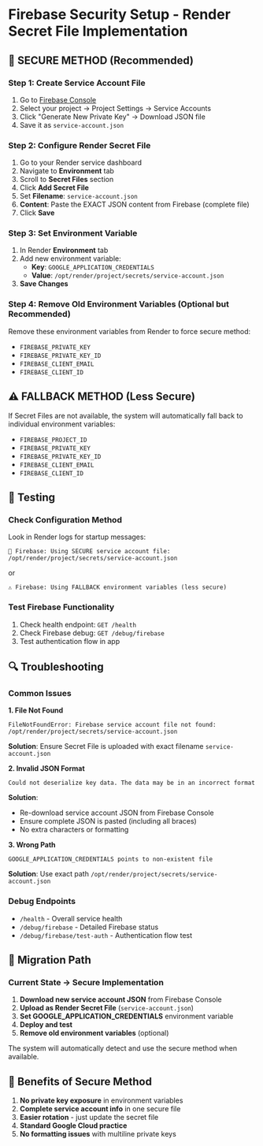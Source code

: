 # Firebase Security Setup - Render Secret File Implementation

## 🔐 SECURE METHOD (Recommended)

### Step 1: Create Service Account File
1. Go to [Firebase Console](https://console.firebase.google.com/)
2. Select your project → Project Settings → Service Accounts
3. Click "Generate New Private Key" → Download JSON file
4. Save it as `service-account.json`

### Step 2: Configure Render Secret File
1. Go to your Render service dashboard
2. Navigate to **Environment** tab
3. Scroll to **Secret Files** section
4. Click **Add Secret File**
5. Set **Filename**: `service-account.json`
6. **Content**: Paste the EXACT JSON content from Firebase (complete file)
7. Click **Save**

### Step 3: Set Environment Variable
1. In Render **Environment** tab
2. Add new environment variable:
   - **Key**: `GOOGLE_APPLICATION_CREDENTIALS`
   - **Value**: `/opt/render/project/secrets/service-account.json`
3. **Save Changes**

### Step 4: Remove Old Environment Variables (Optional but Recommended)
Remove these environment variables from Render to force secure method:
- `FIREBASE_PRIVATE_KEY`
- `FIREBASE_PRIVATE_KEY_ID`
- `FIREBASE_CLIENT_EMAIL`
- `FIREBASE_CLIENT_ID`

## ⚠️ FALLBACK METHOD (Less Secure)

If Secret Files are not available, the system will automatically fall back to individual environment variables:
- `FIREBASE_PROJECT_ID`
- `FIREBASE_PRIVATE_KEY`
- `FIREBASE_PRIVATE_KEY_ID`
- `FIREBASE_CLIENT_EMAIL`
- `FIREBASE_CLIENT_ID`

## 🧪 Testing

### Check Configuration Method
Look in Render logs for startup messages:
```
🔐 Firebase: Using SECURE service account file: /opt/render/project/secrets/service-account.json
```
or
```
⚠️ Firebase: Using FALLBACK environment variables (less secure)
```

### Test Firebase Functionality
1. Check health endpoint: `GET /health`
2. Check Firebase debug: `GET /debug/firebase`
3. Test authentication flow in app

## 🔍 Troubleshooting

### Common Issues

**1. File Not Found**
```
FileNotFoundError: Firebase service account file not found: /opt/render/project/secrets/service-account.json
```
**Solution**: Ensure Secret File is uploaded with exact filename `service-account.json`

**2. Invalid JSON Format**
```
Could not deserialize key data. The data may be in an incorrect format
```
**Solution**: 
- Re-download service account JSON from Firebase Console
- Ensure complete JSON is pasted (including all braces)
- No extra characters or formatting

**3. Wrong Path**
```
GOOGLE_APPLICATION_CREDENTIALS points to non-existent file
```
**Solution**: Use exact path `/opt/render/project/secrets/service-account.json`

### Debug Endpoints
- `/health` - Overall service health
- `/debug/firebase` - Detailed Firebase status
- `/debug/firebase/test-auth` - Authentication flow test

## 🔄 Migration Path

### Current State → Secure Implementation

1. **Download new service account JSON** from Firebase Console
2. **Upload as Render Secret File** (`service-account.json`)
3. **Set GOOGLE_APPLICATION_CREDENTIALS** environment variable
4. **Deploy and test**
5. **Remove old environment variables** (optional)

The system will automatically detect and use the secure method when available.

## 🎯 Benefits of Secure Method

1. **No private key exposure** in environment variables
2. **Complete service account info** in one secure file
3. **Easier rotation** - just update the secret file
4. **Standard Google Cloud practice**
5. **No formatting issues** with multiline private keys